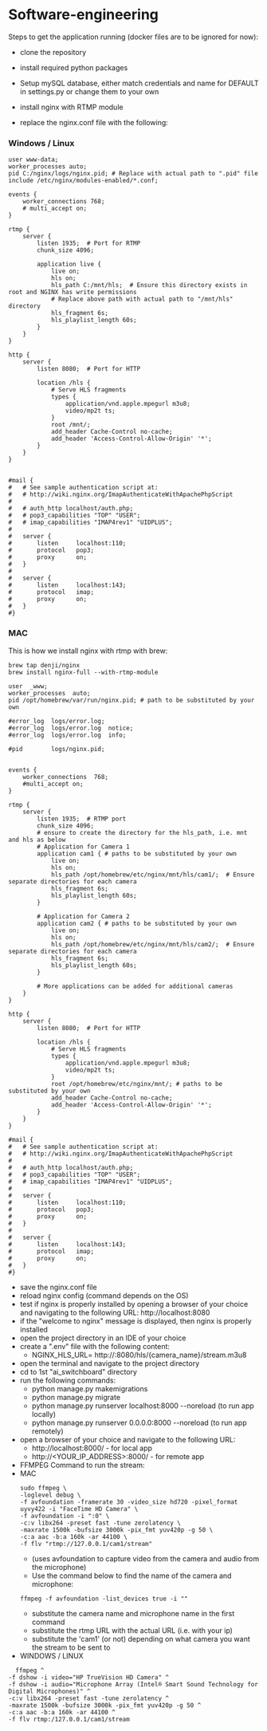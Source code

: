 # Software-engineering

Steps to get the application running (docker files are to be ignored for now):

- clone the repository
- install required python packages

- Setup mySQL database, either match credentials and name for DEFAULT in settings.py or change them to your own

- install nginx with RTMP module
- replace the nginx.conf file with the following:

### Windows / Linux
```{Normal} 
user www-data;
worker_processes auto;
pid C:/nginx/logs/nginx.pid; # Replace with actual path to ".pid" file
include /etc/nginx/modules-enabled/*.conf;

events {
	worker_connections 768;
	# multi_accept on;
}

rtmp {
    server {
        listen 1935;  # Port for RTMP
        chunk_size 4096;

        application live {
            live on;
            hls on;
            hls_path C:/mnt/hls;  # Ensure this directory exists in root and NGINX has write permissions
            # Replace above path with actual path to "/mnt/hls" directory
            hls_fragment 6s;
            hls_playlist_length 60s;
        }
    }
}

http {
    server {
        listen 8080;  # Port for HTTP

        location /hls {
            # Serve HLS fragments
            types {
                application/vnd.apple.mpegurl m3u8;
                video/mp2t ts;
            }
            root /mnt/;
            add_header Cache-Control no-cache;
            add_header 'Access-Control-Allow-Origin' '*';
        }
    }
}


#mail {
#	# See sample authentication script at:
#	# http://wiki.nginx.org/ImapAuthenticateWithApachePhpScript
#
#	# auth_http localhost/auth.php;
#	# pop3_capabilities "TOP" "USER";
#	# imap_capabilities "IMAP4rev1" "UIDPLUS";
#
#	server {
#		listen     localhost:110;
#		protocol   pop3;
#		proxy      on;
#	}
#
#	server {
#		listen     localhost:143;
#		protocol   imap;
#		proxy      on;
#	}
#}
```

### MAC
This is how we install nginx with rtmp with brew:
```{MAC Brew NGINX-RTMP Installation}
brew tap denji/nginx
brew install nginx-full --with-rtmp-module
```
```{MAC since I installed nginx with brew}
user  _www;
worker_processes  auto;
pid /opt/homebrew/var/run/nginx.pid; # path to be substituted by your own

#error_log  logs/error.log;
#error_log  logs/error.log  notice;
#error_log  logs/error.log  info;

#pid        logs/nginx.pid;


events {
    worker_connections  768;
    #multi_accept on;
}

rtmp {
    server {
        listen 1935;  # RTMP port
        chunk_size 4096;
        # ensure to create the directory for the hls_path, i.e. mnt and hls as below
        # Application for Camera 1
        application cam1 { # paths to be substituted by your own
            live on;
            hls on;
            hls_path /opt/homebrew/etc/nginx/mnt/hls/cam1/;  # Ensure separate directories for each camera
            hls_fragment 6s;
            hls_playlist_length 60s;
        }

        # Application for Camera 2
        application cam2 { # paths to be substituted by your own
            live on;
            hls on;
            hls_path /opt/homebrew/etc/nginx/mnt/hls/cam2/;  # Ensure separate directories for each camera
            hls_fragment 6s;
            hls_playlist_length 60s;
        }

        # More applications can be added for additional cameras
    }
}

http {
    server {
        listen 8080;  # Port for HTTP

        location /hls {
            # Serve HLS fragments
            types {
                application/vnd.apple.mpegurl m3u8;
                video/mp2t ts;
            }
            root /opt/homebrew/etc/nginx/mnt/; # paths to be substituted by your own
            add_header Cache-Control no-cache;
            add_header 'Access-Control-Allow-Origin' '*';
        }
    }
}

#mail {
#	# See sample authentication script at:
#	# http://wiki.nginx.org/ImapAuthenticateWithApachePhpScript
#
#	# auth_http localhost/auth.php;
#	# pop3_capabilities "TOP" "USER";
#	# imap_capabilities "IMAP4rev1" "UIDPLUS";
#
#	server {
#		listen     localhost:110;
#		protocol   pop3;
#		proxy      on;
#	}
#
#	server {
#		listen     localhost:143;
#		protocol   imap;
#		proxy      on;
#	}
#}
```
- save the nginx.conf file
- reload nginx config (command depends on the OS)
- test if nginx is properly installed by opening a browser of your choice and navigating to the following URL: http://localhost:8080
- if the "welcome to nginx" message is displayed, then nginx is properly installed
- open the project directory in an IDE of your choice
- create a ".env" file with the following content:
  - NGINX_HLS_URL= http://<YOUR IP HERE>:8080/hls/{camera_name}/stream.m3u8
- open the terminal and navigate to the project directory
- cd to 1st "ai_switchboard" directory
- run the following commands:
  - python manage.py makemigrations
  - python manage.py migrate
  - python manage.py runserver localhost:8000 --noreload (to run app locally)
  - python manage.py runserver 0.0.0.0:8000 --noreload (to run app remotely)
- open a browser of your choice and navigate to the following URL:
  - http://localhost:8000/ - for local app
  - http://<YOUR_IP_ADDRESS>:8000/ - for remote app
- FFMPEG Command to run the stream:
- MAC
  ```{MAC}
  sudo ffmpeg \
  -loglevel debug \
  -f avfoundation -framerate 30 -video_size hd720 -pixel_format uyvy422 -i "FaceTime HD Camera" \
  -f avfoundation -i ":0" \
  -c:v libx264 -preset fast -tune zerolatency \
  -maxrate 1500k -bufsize 3000k -pix_fmt yuv420p -g 50 \
  -c:a aac -b:a 160k -ar 44100 \
  -f flv "rtmp://127.0.0.1/cam1/stream"
  ```
  - (uses avfoundation to capture video from the camera and audio from the microphone)
  - Use the command below to find the name of the camera and microphone:
  ```{MAC}
  ffmpeg -f avfoundation -list_devices true -i ""
  ```
  - substitute the camera name and microphone name in the first command 
  - substitute the rtmp URL with the actual URL (i.e. with your ip) 
  - substitute the 'cam1' (or not) depending on what camera you want the stream to be sent to
- WINDOWS / LINUX
```
  ffmpeg ^
-f dshow -i video="HP TrueVision HD Camera" ^
-f dshow -i audio="Microphone Array (Intel® Smart Sound Technology for Digital Microphones)" ^
-c:v libx264 -preset fast -tune zerolatency ^
-maxrate 1500k -bufsize 3000k -pix_fmt yuv420p -g 50 ^
-c:a aac -b:a 160k -ar 44100 ^
-f flv rtmp:/127.0.0.1/cam1/stream
  ```
